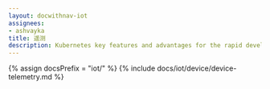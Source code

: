 ```yaml
---
layout: docwithnav-iot
assignees:
- ashvayka
title: 遥测
description: Kubernetes key features and advantages for the rapid development of IoT projects and applications.
---
```


{% assign docsPrefix = "iot/" %}
{% include docs/iot/device/device-telemetry.md %}

